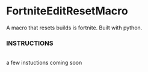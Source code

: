 # FortniteEditResetMacro
A macro that resets builds is fortnite. Built with python.
<h3>INSTRUCTIONS</h3>
<br>a few instuctions coming soon

